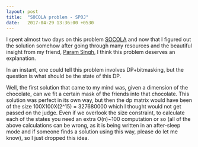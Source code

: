 ```yaml
---
layout: post
title:  "SOCOLA problem - SPOJ"
date:   2017-04-29 13:36:00 +0530
---
```


I spent almost two days on this problem <a href="https://www.spoj.com/problems/SOCOLA">SOCOLA</a> and now that I figured out the solution somehow after going through many resources and the beautiful insight from my friend, <a href="https://www.github.com/paramsingh">Param Singh</a>, I think this problem deserves an explanation.

In an instant, one could tell this problem involves DP+bitmasking, but the question is what should be the state of this DP.

Well, the first solution that came to my mind was, given a dimension of the chocolate, can we fit a certain mask of the friends into that chocolate. This solution was perfect in its own way, but then the dp matrix would have been of the size 100X100X(2^15) = 327680000 which I thought would not get passed on the judge. Even if we overlook the size constraint, to calculate each of the states you need an extra O(n)~100 computation or so (all of the above calculations can be wrong, as it is being written in an after-sleep mode and if someone finds a solution using this way, please do let me know), so I just dropped this idea.

